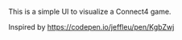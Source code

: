 This is a simple UI to visualize a Connect4 game.

Inspired by https://codepen.io/jeffleu/pen/KgbZwj
